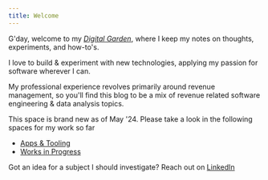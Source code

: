 ```yaml
---
title: Welcome
---
```


G'day, welcome to my *[Digital Garden](https://quartz.jzhao.xyz/philosophy)*, where I keep my notes on thoughts, experiments, and how-to's.

I love to build & experiment with new technologies, applying my passion for software wherever I can.

My professional experience revolves primarily around revenue management,  so you'll find this blog to be a mix of revenue related software engineering & data analysis topics. 

This space is brand new as of May '24. Please take a look in the following spaces for my work so far
- [Apps & Tooling](/Apps-and-Tooling)
- [Works in Progress](/Works-in-Progress)

Got an idea for a subject I should investigate? Reach out on [LinkedIn](https://www.linkedin.com/in/sean-missingham/)